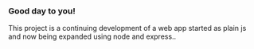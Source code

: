### Good day to you!

This project is a continuing development of a web app started as plain js and now being expanded using node and express..
